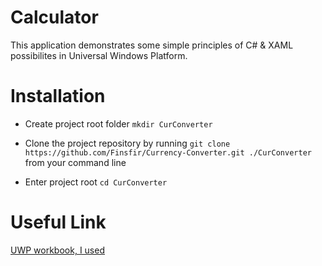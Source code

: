 # Calculator

This application demonstrates some simple principles of C# & XAML possibilites in Universal Windows Platform.

# Installation

- Create project root folder ```mkdir CurConverter```

- Clone the project repository by running ```git clone https://github.com/Finsfir/Currency-Converter.git ./CurConverter``` from your command line

- Enter project root ```cd CurConverter```

# Useful Link

[UWP workbook, I used](https://metanit.com/sharp/uwp/)
